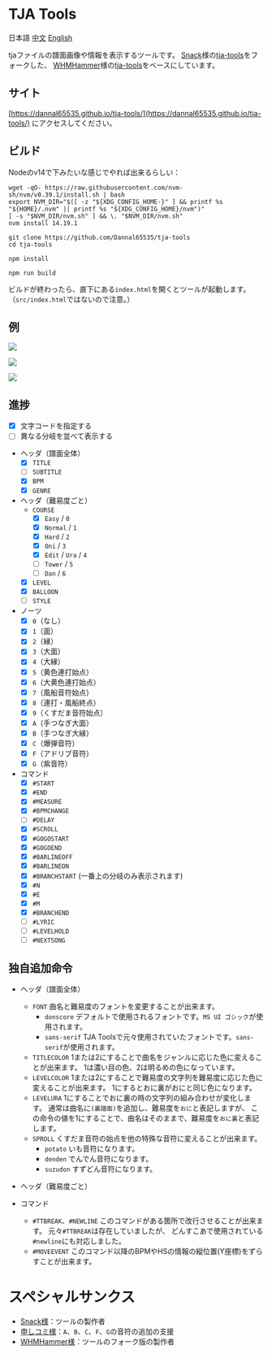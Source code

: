 # TJA Tools

日本語 [中文](README-CH.md) [English](README-EN.md)

tjaファイルの譜面画像や情報を表示するツールです。
[Snack](https://github.com/Snack-X)様の[tja-tools](https://github.com/Snack-X/tja-tools)をフォークした、
[WHMHammer](https://github.com/WHMHammer)様の[tja-tools](https://github.com/WHMHammer/tja-tools)をベースにしています。

## サイト

[https://dannal65535.github.io/tja-tools/](https://dannal65535.github.io/tja-tools/)
にアクセスしてください。

## ビルド

Nodeのv14で下みたいな感じでやれば出来るらしい：

```
wget -qO- https://raw.githubusercontent.com/nvm-sh/nvm/v0.39.1/install.sh | bash
export NVM_DIR="$([ -z "${XDG_CONFIG_HOME-}" ] && printf %s "${HOME}/.nvm" || printf %s "${XDG_CONFIG_HOME}/nvm")"
[ -s "$NVM_DIR/nvm.sh" ] && \. "$NVM_DIR/nvm.sh"
nvm install 14.19.1
```

```
git clone https://github.com/Dannal65535/tja-tools
cd tja-tools
```

```
npm install
```

```
npm run build
```

ビルドが終わったら、直下にある`index.html`を開くとツールが起動します。
（`src/index.html`ではないので注意。）

## 例

![](示例.png)

![](示例-春节序曲-谱面.png)

![](示例-春节序曲-统计.png)

## 進捗

- [x] 文字コードを指定する
- [ ] 異なる分岐を並べて表示する
- ヘッダ（譜面全体）
    - [x] `TITLE`
    - [ ] `SUBTITLE`
    - [x] `BPM`
    - [x] `GENRE`
- ヘッダ（難易度ごと）
    - `COURSE`
        - [x] `Easy` / `0`
        - [x] `Normal` / `1`
        - [x] `Hard` / `2`
        - [x] `Oni` / `3`
        - [x] `Edit` / `Ura` / `4`
        - [ ] `Tower` / `5`
        - [ ] `Dan` / `6`
    - [x] `LEVEL`
    - [x] `BALLOON`
    - [ ] `STYLE`
- ノーツ
    - [x] `0`（なし）
    - [x] `1`（面）
    - [x] `2`（縁）
    - [x] `3`（大面）
    - [x] `4`（大縁）
    - [x] `5`（黄色連打始点）
    - [x] `6`（大黄色連打始点）
    - [x] `7`（風船音符始点）
    - [x] `8`（連打・風船終点）
    - [x] `9`（くすだま音符始点）
    - [x] `A`（手つなぎ大面）
    - [x] `B`（手つなぎ大縁）
    - [x] `C`（爆弾音符）
    - [x] `F`（アドリブ音符）
    - [x] `G`（紫音符）
- コマンド
    - [x] `#START`
    - [x] `#END`
    - [x] `#MEASURE`
    - [x] `#BPMCHANGE`
    - [ ] `#DELAY`
    - [x] `#SCROLL`
    - [x] `#GOGOSTART`
    - [x] `#GOGOEND`
    - [x] `#BARLINEOFF`
    - [x] `#BARLINEON`
    - [x] `#BRANCHSTART` (一番上の分岐のみ表示されます)
    - [x] `#N`
    - [x] `#E`
    - [x] `#M`
    - [x] `#BRANCHEND`
    - [ ] `#LYRIC`
    - [ ] `#LEVELHOLD`
    - [ ] `#NEXTSONG`

## 独自追加命令

- ヘッダ（譜面全体）
	- `FONT`
	曲名と難易度のフォントを変更することが出来ます。
		- `donscore`
		デフォルトで使用されるフォントです。`MS UI ゴシック`が使用されます。
		- `sans-serif`
		TJA Toolsで元々使用されていたフォントです。`sans-serif`が使用されます。
	- `TITLECOLOR`
	1または2にすることで曲名をジャンルに応じた色に変えることが出来ます。
	1は濃い目の色、2は明るめの色になっています。
	- `LEVELCOLOR`
	1または2にすることで難易度の文字列を難易度に応じた色に変えることが出来ます。
	1にするとおに裏がおにと同じ色になります。
	- `LEVELURA`
	1にすることでおに裏の時の文字列の組み合わせが変化します。
	通常は曲名に`(裏譜面)`を追加し、難易度を`おに`と表記しますが、
	この命令の値を1にすることで、曲名はそのままで、難易度を`おに裏`と表記します。
	- `SPROLL`
	くすだま音符の始点を他の特殊な音符に変えることが出来ます。
		- `potato`
		いも音符になります。
		- `denden`
		でんでん音符になります。
		- `suzudon`
		すずどん音符になります。

- ヘッダ（難易度ごと）

- コマンド
	- `#TTBREAK`、`#NEWLINE`
	このコマンドがある箇所で改行させることが出来ます。
	元々`#TTBREAK`は存在していましたが、
	どんすこあで使用されている`#newline`にも対応しました。
	- `#MOVEEVENT`
	このコマンド以降のBPMやHSの情報の縦位置(Y座標)をずらすことが出来ます。

# スペシャルサンクス

- [Snack様](https://github.com/Snack-X)：ツールの製作者
- [申しコミ様](https://github.com/0auBSQ)：`A`、`B`、`C`、`F`、`G`の音符の追加の支援
- [WHMHammer様](https://github.com/WHMHammer)：ツールのフォーク版の製作者
